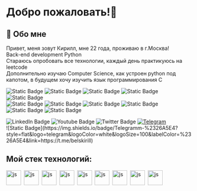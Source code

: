 # Добро пожаловать!👋

## 🚀 Обо мне
Привет, меня зовут Кирилл, мне 22 года, проживаю в г.Москва!  
Back-end development Python  
Стараюсь опробовать все технологии, каждый день практикуюсь на leetcode   
Дополнительно изучаю Computer Science, как устроен python под капотом, в будущем хочу изучить язык программирования С


![Static Badge](https://img.shields.io/badge/Python-gray?logo=python&logoColor=white&labelColor=3776AB)
![Static Badge](https://img.shields.io/badge/Postgresql-gray?style=flat&logo=postgresql&logoColor=white&logoSize=100&labelColor=3a6c94)
![Static Badge](https://img.shields.io/badge/Git-gray?style=flat&logo=git&logoColor=white&logoSize=100&labelColor=f1563b)
![Static Badge](https://img.shields.io/badge/FastApi-gray?style=flat&logo=fastapi&logoColor=white&logoSize=100&labelColor=1b9a8e)
![Static Badge](https://img.shields.io/badge/Django-gray?style=flat&logo=django&logoColor=white&logoSize=100&labelColor=003e2b)  
![Static Badge](https://img.shields.io/badge/sqlalchemy-gray?style=flat&logo=sqlalchemy&logoColor=white&logoSize=100&labelColor=cc302e)
![Static Badge](https://img.shields.io/badge/apachekafka-gray?style=flat&logo=apachekafka&logoColor=white&logoSize=100&labelColor=808080) 
![Static Badge](https://img.shields.io/badge/Rabbitmq-gray?style=flat&logo=rabbitmq&logoColor=white&logoSize=100&labelColor=%23FF6600)
![Static Badge](https://img.shields.io/badge/Docker-gray?style=flat&logo=docker&logoColor=white&logoSize=100&labelColor=2668ee)  
![Static Badge](https://img.shields.io/badge/Jira-gray?style=flat&logo=jira&logoColor=white&logoSize=100&labelColor=%230052CC)
![Static Badge](https://img.shields.io/badge/Confluence-gray?style=flat&logo=confluence&logoColor=white&logoSize=100&labelColor=%23172B4D)       




<div id="badges">
  <img src="https://img.shields.io/badge/LinkedIn-blue?style=for-the-badge&logo=linkedin&logoColor=white" alt="LinkedIn Badge"/>
  <img src="https://img.shields.io/badge/YouTube-red?style=for-the-badge&logo=youtube&logoColor=white" alt="Youtube Badge"/>
  <img src="https://img.shields.io/badge/Twitter-blue?style=for-the-badge&logo=twitter&logoColor=white" alt="Twitter Badge"/>
<a href="your-linkedin-URL">
<img src="https://img.shields.io/badge/Telegramm-%2326A5E4?style=flat&logo=telegram&logoColor=white&logoSize=100&labelColor=%2326A5E4&link=https://t.me/belskirill" alt="Telegram"/>
</a>
</div>
![Static Badge](https://img.shields.io/badge/Telegramm-%2326A5E4?style=flat&logo=telegram&logoColor=white&logoSize=100&labelColor=%2326A5E4&link=https://t.me/belskirill)
















## Мой стек технологий:
<img src="https://cdn.jsdelivr.net/gh/devicons/devicon@latest/icons/python/python-original.svg"
          title="js" width="40" height="40"/>&nbsp;
<img src="https://cdn.jsdelivr.net/gh/devicons/devicon@latest/icons/postgresql/postgresql-original.svg"
          title="js" width="40" height="40"/>&nbsp;
<img src="https://cdn.jsdelivr.net/gh/devicons/devicon@latest/icons/fastapi/fastapi-original.svg"
          title="js" width="40" height="40"/>&nbsp;
<img src="https://cdn.jsdelivr.net/gh/devicons/devicon@latest/icons/django/django-plain.svg"
          title="js" width="40" height="40"/>&nbsp;
<img src="https://cdn.jsdelivr.net/gh/devicons/devicon@latest/icons/rabbitmq/rabbitmq-original.svg"
          title="js" width="40" height="40"/>&nbsp;
<img src="https://cdn.jsdelivr.net/gh/devicons/devicon@latest/icons/apachekafka/apachekafka-original.svg" 
          title="js" width="40" height="40"/>&nbsp;
<img src="https://cdn.jsdelivr.net/gh/devicons/devicon@latest/icons/git/git-original.svg"
          title="js" width="40" height="40"/>&nbsp;
<img src="https://cdn.jsdelivr.net/gh/devicons/devicon@latest/icons/docker/docker-original.svg"
          title="js" width="40" height="40"/>&nbsp;
<img src="https://cdn.jsdelivr.net/gh/devicons/devicon@latest/icons/sqlalchemy/sqlalchemy-original.svg"
          title="js" width="40" height="40"/>&nbsp;
          
          
          
          
          

          
          

          
          



